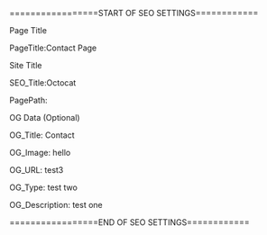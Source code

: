 =================START OF SEO SETTINGS============

Page Title

PageTitle:Contact Page

Site Title

SEO_Title:Octocat


PagePath:

OG Data (Optional)

OG_Title: Contact

OG_Image: hello

OG_URL: test3

OG_Type: test two

OG_Description: test one

=================END OF SEO SETTINGS============

